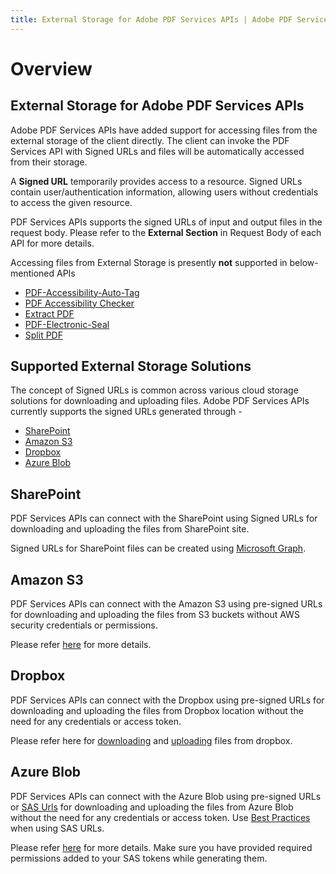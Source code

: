 ```yaml
---
title: External Storage for Adobe PDF Services APIs | Adobe PDF Services
---
```

# Overview

## **External Storage for Adobe PDF Services APIs**

Adobe PDF Services APIs have added support for accessing files from the external storage of the client directly. The client can invoke the PDF Services API with Signed URLs and files will be automatically accessed from their storage.

A **Signed URL** temporarily provides access to a resource. Signed URLs contain user/authentication information, allowing users without credentials to access the given resource.

PDF Services APIs supports the signed URLs of input and output files in the request body. Please refer to the **External Section** in Request Body of each API for more details.

<InlineAlert slots="text"/>

Accessing files from External Storage is presently **not** supported in below-mentioned APIs
- [PDF-Accessibility-Auto-Tag](../../../apis/#tag/PDF-Accessibility-Auto-Tag)
- [PDF Accessibility Checker](../../../apis/#tag/PDF-Accessibility-Checker)
- [Extract PDF](../../../apis/#tag/Extract-PDF)
- [PDF-Electronic-Seal](../../../apis/#tag/PDF-Electronic-Seal)
- [Split PDF](../../../apis/#tag/Split-PDF) 

## Supported External Storage Solutions

The concept of Signed URLs is common across various cloud storage solutions for downloading and uploading files. Adobe PDF Services APIs currently supports the signed URLs generated through -
- [SharePoint](#sharepoint)
- [Amazon S3](#amazon-s3)
- [Dropbox](#dropbox)
- [Azure Blob](#azure-blob)


## SharePoint

PDF Services APIs can connect with the SharePoint using Signed URLs for downloading and uploading the files from SharePoint site. 

Signed URLs for SharePoint files can be created using [Microsoft Graph](https://learn.microsoft.com/en-us/graph/overview).

## Amazon S3

PDF Services APIs can connect with the Amazon S3 using pre-signed URLs for downloading and uploading the files from S3 buckets without AWS security credentials or permissions.

Please refer [here](https://docs.aws.amazon.com/AmazonS3/latest/userguide/using-presigned-url.html) for more details.

## Dropbox

PDF Services APIs can connect with the Dropbox using pre-signed URLs for downloading and uploading the files from Dropbox location without the need for any credentials or access token.

Please refer here for [downloading](https://www.dropbox.com/developers/documentation/http/documentation#files-get_temporary_link) and [uploading](https://www.dropbox.com/developers/documentation/http/documentation#files-get_temporary_upload_link) files from dropbox.

## Azure Blob

PDF Services APIs can connect with the Azure Blob using pre-signed URLs or [SAS Urls](https://learn.microsoft.com/en-us/azure/storage/common/storage-sas-overview) for downloading and uploading the files from Azure Blob without the need for any credentials or access token. Use [Best Practices](https://learn.microsoft.com/en-us/azure/storage/common/storage-sas-overview#best-practices-when-using-sas) when using SAS URLs.

Please refer [here](https://learn.microsoft.com/en-us/azure/ai-services/translator/document-translation/how-to-guides/create-sas-tokens?tabs=Containers#create-sas-tokens-with-azure-storage-explorer) for more details. Make sure you have provided required permissions added to your SAS tokens while generating them.





